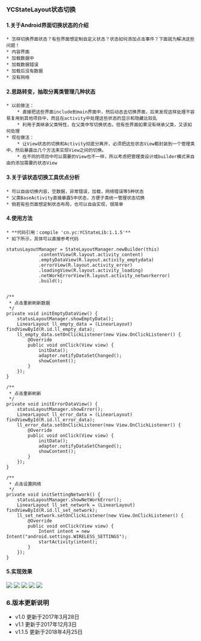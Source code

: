 ### YCStateLayout状态切换
#### 1.关于Android界面切换状态的介绍
	* 怎样切换界面状态？有些界面想定制自定义状态？状态如何添加点击事件？下面就为解决这些问题！
	* 内容界面
	* 加载数据中
	* 加载数据错误
	* 加载后没有数据
	* 没有网络


#### 2.思路转变，抽取分离类管理几种状态
	* 以前做法：
		* 直接把这些界面include到main界面中，然后动态去切换界面，后来发现这样处理不容易复用到其他项目中，而且在activity中处理这些状态的显示和隐藏比较乱
		* 利用子类继承父类特性，在父类中写切换状态，但有些界面如果没有继承父类，又该如何处理
	* 现在做法：
		* 让View状态的切换和Activity彻底分离开，必须把这些状态View都封装到一个管理类中，然后暴露出几个方法来实现View之间的切换。
		* 在不同的项目中可以需要的View也不一样，所以考虑把管理类设计成builder模式来自由的添加需要的状态View


#### 3.关于该状态切换工具优点分析
	* 可以自由切换内容，空数据，异常错误，加载，网络错误等5种状态
	* 父类BaseActivity直接暴露5中状态，方便子类统一管理状态切换
  	* 倘若有些页面想定制状态布局，也可以自由实现，很简单

#### 4.使用方法
    * **代码引用：compile 'cn.yc:YCStateLib:1.1.5'**
    * 如下所示，具体可以直接参考代码
```
statusLayoutManager = StateLayoutManager.newBuilder(this)
            .contentView(R.layout.activity_content)
            .emptyDataView(R.layout.activity_emptydata)
            .errorView(R.layout.activity_error)
            .loadingView(R.layout.activity_loading)
            .netWorkErrorView(R.layout.activity_networkerror)
            .build();


/**
 * 点击重新刷新数据
 */
private void initEmptyDataView() {
    statusLayoutManager.showEmptyData();
    LinearLayout ll_empty_data = (LinearLayout) findViewById(R.id.ll_empty_data);
    ll_empty_data.setOnClickListener(new View.OnClickListener() {
        @Override
        public void onClick(View view) {
            initData();
            adapter.notifyDataSetChanged();
            showContent();
        }
    });
}

/**
 * 点击重新刷新
 */
private void initErrorDataView() {
    statusLayoutManager.showError();
    LinearLayout ll_error_data = (LinearLayout) findViewById(R.id.ll_error_data);
    ll_error_data.setOnClickListener(new View.OnClickListener() {
        @Override
        public void onClick(View view) {
            initData();
            adapter.notifyDataSetChanged();
            showContent();
        }
    });
}

/**
 * 点击设置网络
 */
private void initSettingNetwork() {
    statusLayoutManager.showNetWorkError();
    LinearLayout ll_set_network = (LinearLayout) findViewById(R.id.ll_set_network);
    ll_set_network.setOnClickListener(new View.OnClickListener() {
        @Override
        public void onClick(View view) {
            Intent intent = new Intent("android.settings.WIRELESS_SETTINGS");
            startActivity(intent);
        }
    });
}
```



#### 5.实现效果

![](https://github.com/yangchong211/YCStateLayout/blob/master/image/125771775308836257.png)
![](https://github.com/yangchong211/YCStateLayout/blob/master/image/407442243542773132.jpg)
![](https://github.com/yangchong211/YCStateLayout/blob/master/image/54463227589674008.png)
![](https://github.com/yangchong211/YCStateLayout/blob/master/image/739964693513198374.jpg)
![](https://github.com/yangchong211/YCStateLayout/blob/master/image/75707536091894445.jpg)


###  6.版本更新说明
- v1.0 更新于2017年3月28日
- v1.1 更新于2017年12月3日
- v1.1.5 更新于2018年4月25日



